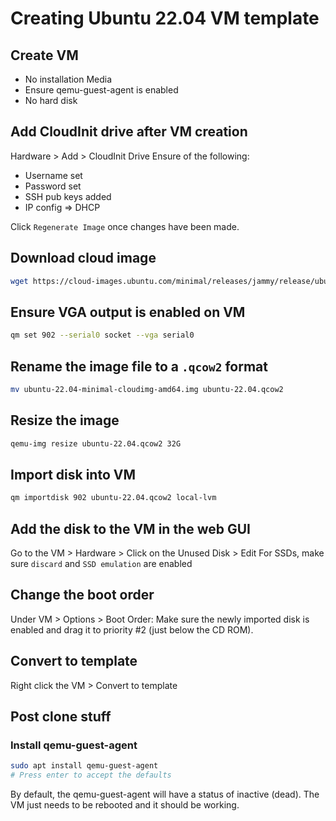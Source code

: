 # Creating Ubuntu 22.04 VM template

## Create VM
- No installation Media
- Ensure qemu-guest-agent is enabled
- No hard disk

## Add CloudInit drive after VM creation
Hardware > Add > CloudInit Drive
Ensure of the following: 
- Username set
- Password set
- SSH pub keys added
- IP config => DHCP

Click `Regenerate Image` once changes have been made.


## Download cloud image
```sh
wget https://cloud-images.ubuntu.com/minimal/releases/jammy/release/ubuntu-22.04-minimal-cloudimg-amd64.img
```

## Ensure VGA output is enabled on VM
```sh
qm set 902 --serial0 socket --vga serial0
```

## Rename the image file to a `.qcow2` format
```sh
mv ubuntu-22.04-minimal-cloudimg-amd64.img ubuntu-22.04.qcow2
```

## Resize the image
```sh
qemu-img resize ubuntu-22.04.qcow2 32G
```

## Import disk into VM
```sh
qm importdisk 902 ubuntu-22.04.qcow2 local-lvm
```

## Add the disk to the VM in the web GUI
Go to the VM > Hardware > Click on the Unused Disk > Edit
For SSDs, make sure `discard` and `SSD emulation` are enabled

## Change the boot order
Under VM > Options > Boot Order: 
Make sure the newly imported disk is enabled and drag it to priority #2 (just below the CD ROM). 

## Convert to template
Right click the VM > Convert to template

## Post clone stuff
### Install qemu-guest-agent
```sh
sudo apt install qemu-guest-agent
# Press enter to accept the defaults
```
By default, the qemu-guest-agent will have a status of inactive (dead). The VM just needs to be rebooted and it should be working. 

